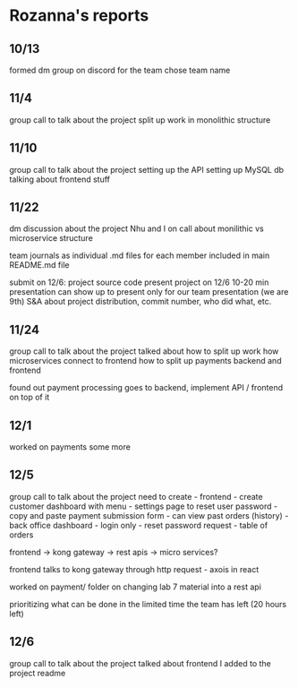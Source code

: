 # Rozanna's reports

## 10/13
formed dm group on discord for the team
chose team name

## 11/4
group call to talk about the project
split up work in monolithic structure

## 11/10
group call to talk about the project
setting up the API
setting up MySQL db
talking about frontend stuff

## 11/22
dm discussion about the project
Nhu and I on call about monilithic vs microservice structure

team journals as individual .md files for each member
included in main README.md file

submit on 12/6:
project source code
present project on 12/6
10-20 min presentation
can show up to present only for our team presentation (we are 9th)
S&A about project distribution, commit number, who did what, etc.

## 11/24
group call to talk about the project
talked about how to split up work
how microservices connect to frontend
how to split up payments backend and frontend

found out payment processing goes to backend, implement API / frontend on top of it

## 12/1
worked on payments some more

## 12/5
group call to talk about the project
need to create
    - frontend
        - create customer dashboard with menu
        - settings page to reset user password
        - copy and paste payment submission form
        - can view past orders (history)
    - back office dashboard
        - login only
        - reset password request
        - table of orders

frontend -> kong gateway -> rest apis -> micro services?

frontend talks to kong gateway through http request - axois in react

worked on payment/ folder on changing lab 7 material into a rest api

prioritizing what can be done in the limited time the team has left (20 hours left)

## 12/6
group call to talk about the project
talked about frontend
I added to the project readme